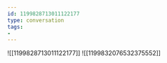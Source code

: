 ```yaml
---
id: 1199828713011122177
type: conversation
tags:
- 
---
```

![[1199828713011122177]]
![[1199832076532375552]]

